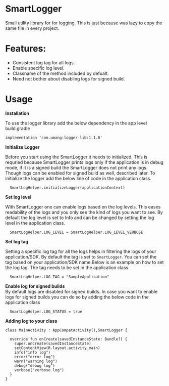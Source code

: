 # SmartLogger
Small utility library for for logging. This is just because was lazy to copy the same file in every project.

# Features:

* Consistent log tag for all logs.
* Enable specific log level.
* Classname of the method included by defualt.
* Need not bother about disabling logs for signed build.

# Usage

**Installation**<br/>

To use the logger library add the below dependency in the app level build.gradle 

```
implementation 'com.umang:logger-lib:1.1.0'
```

**Initialize Logger**<br/>
 
Before you start using the SmartLogger it needs to initialized. This is requried because SmartLogger prints logs only if the application is in debug mode, if it is a signed build the SmartLogger does not print any logs. Though logs can be enabled for signed build as well, described later. To initialize the logger add the below line of code in the application class.

```
  SmartLogHelper.initializeLogger(applicationContext)
```

**Set log level**<br/>

   With SmartLogger one can enable logs based on the log levels.
This eases readability of the logs and you only see the kind of logs you want to see.
By default the log level is set to Info and can be changed by setting the log level in the application class.

```
  SmartLogHelper.LOG_LEVEL = SmartLogHelper.LOG_LEVEL_VERBOSE
```

**Set log tag**<br/>

Setting a specific log tag for all the logs helps in filtering the logs of your application/SDK. By default the tag is set to 
`SmartLogger`. You can set the tag based on your application/SDK name.Below is an example on how to set the log tag. The tag needs to be set in the application class.

```
  SmartLogHelper.LOG_TAG = "SampleApplication"
```

**Enable log for signed builds**<br/>
By default logs are disabled for signed builds. In case you want to enable logs for signed builds you can do so by adding the below code in the application class

```
  SmartLogHelper.LOG_STATUS = true
```

**Adding log to your class**

```
class MainActivity : AppCompatActivity(),SmartLogger {

  override fun onCreate(savedInstanceState: Bundle?) {
    super.onCreate(savedInstanceState)
    setContentView(R.layout.activity_main)
    info("info log")
    error("error log")
    warn("warning log")
    debug("debug log")
    verbose("verbose log")
  }
}
```

